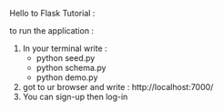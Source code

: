 Hello to Flask Tutorial : 

to run the application : 

1) In your terminal write : 
	* python seed.py
	* python schema.py
	* python demo.py
2) got to ur browser and write : http://localhost:7000/
3) You can sign-up then log-in 
